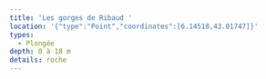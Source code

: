 ```yaml
---
title: 'Les gorges de Ribaud '
location: '{"type":"Point","coordinates":[6.14518,43.01747]}'
types:
  - Plongée
depth: 0 à 18 m
details: roche
---
```


